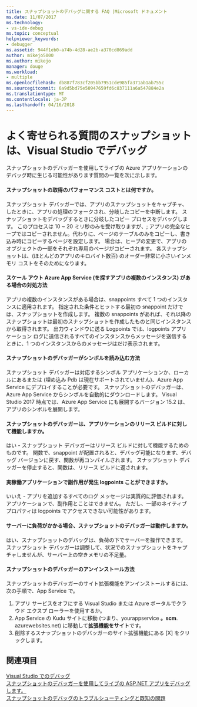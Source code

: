 ```yaml
---
title: スナップショットのデバッグに関する FAQ |Microsoft ドキュメント
ms.date: 11/07/2017
ms.technology:
- vs-ide-debug
ms.topic: conceptual
helpviewer_keywords:
- debugger
ms.assetid: 944f1eb0-a74b-4d28-ae2b-a370cd869add
author: mikejo5000
ms.author: mikejo
manager: douge
ms.workload:
- multiple
ms.openlocfilehash: db887f783cf205bb7951cde985fa371ab1ab755c
ms.sourcegitcommit: 6a9d5bd75e50947659fd6c837111a6a547884e2a
ms.translationtype: MT
ms.contentlocale: ja-JP
ms.lasthandoff: 04/16/2018
---
```

# <a name="frequently-asked-questions-for-snapshot-debugging-in-visual-studio"></a>よく寄せられる質問のスナップショットは、Visual Studio でデバッグ

スナップショットのデバッガーを使用してライブの Azure アプリケーションのデバッグ時に生じる可能性があります質問の一覧を次に示します。

#### <a name="what-is-the-performance-cost-of-taking-a-snapshot"></a>スナップショットの取得のパフォーマンス コストとは何ですか。

スナップショット デバッガーでは、アプリのスナップショットをキャプチャ、したときに、アプリの処理のフォークされ、分岐したコピーを中断します。 スナップショットをデバッグするときに分岐したコピー プロセスをデバッグします。 このプロセスは 10 ~ 20 ミリ秒のみを受け取りますが、; アプリの完全なヒープではコピーされません。代わりに、ページのテーブルのみをコピーし、書き込み時にコピーするページを設定します。 場合は、ヒープの変更で、アプリのオブジェクトの一部をそれぞれ専用のページがコピーされます。 各スナップショットは、(ほとんどのアプリのキロバイト数百) のオーダー非常に小さいインメモリ コストをそのためになります。 

#### <a name="what-happens-if-i-have-a-scaled-out-azure-app-service-multiple-instances-of-my-app"></a>スケール アウト Azure App Service (を探すアプリの複数のインスタンス) がある場合の対処方法

アプリの複数のインスタンスがある場合は、snappoints すべて 1 つのインスタンスに適用されます。 指定された条件とヒットする最初の snappoint だけでは、スナップショットを作成します。 複数の snappoints があれば、それ以降のスナップショットは最初のスナップショットを作成したものと同じインスタンスから取得されます。 出力ウィンドウに送る Logpoints では、logpoints アプリケーション ログに送信されるすべてのインスタンスからメッセージを送信するときに、1 つのインスタンスからのメッセージはだけ表示されます。 

#### <a name="how-does-the-snapshot-debugger-load-symbols"></a>スナップショットのデバッガーがシンボルを読み込む方法

スナップショット デバッガーは対応するシンボル アプリケーションか、ローカルにあるまたは (埋め込み Pdb は現在サポートされていません)、Azure App Service にデプロイすることが必要です。 スナップショットのデバッガーは、Azure App Service からシンボルを自動的にダウンロードします。 Visual Studio 2017 時点では、Azure App Service にも展開するバージョン 15.2 は、アプリのシンボルを展開します。

#### <a name="does-the-snapshot-debugger-work-against-release-builds-of-my-application"></a>スナップショットのデバッガーは、アプリケーションのリリース ビルドに対して機能しますか。

はい - スナップショット デバッガーはリリース ビルドに対して機能するためのものです。 関数で、snappoint が配置されると、デバッグ可能になります、デバッグ バージョンに戻す、関数が再コンパイルされます。 スナップショット デバッガーを停止すると、関数は、リリース ビルドに返されます。 

#### <a name="can-logpoints-cause-side-effects-in-my-production-application"></a>実稼働アプリケーションで副作用が発生 logpoints ことができますか。

いいえ - アプリを追加するすべてのログ メッセージは実質的に評価されます。 アプリケーションで、副作用とことはできません。 ただし、一部のネイティブ プロパティは logpoints でアクセスできない可能性があります。 

#### <a name="does-the-snapshot-debugger-work-if-my-server-is-under-load"></a>サーバーに負荷がかかる場合、スナップショットのデバッガーは動作しますか。

はい、スナップショットのデバッグは、負荷の下でサーバーを操作できます。 スナップショット デバッガーは調整して、状況でのスナップショットをキャプチャしませんが、サーバー上の空きメモリの不足量。

#### <a name="how-do-i-uninstall-the-snapshot-debugger"></a>スナップショットのデバッガーのアンインストール方法

スナップショットのデバッガーのサイト拡張機能をアンインストールするには、次の手順で、App Service で。

1. アプリ サービスをオフにする Visual Studio または Azure ポータルでクラウド エクスプ ローラーを使用するか。
1. App Service の Kudu サイトに移動 (つまり、yourappservice **。scm**. azurewebsites.net) に移動して**拡張機能をサイト**です。
1. 削除するスナップショットのデバッガーのサイト拡張機能にある [X] をクリックします。

## <a name="see-also"></a>関連項目

[Visual Studio でのデバッグ](../debugger/index.md)  
[スナップショットのデバッガーを使用してライブの ASP.NET アプリをデバッグします。](../debugger/debug-live-azure-applications.md)  
[スナップショットのデバッグのトラブルシューティングと既知の問題](../debugger/debug-live-azure-apps-troubleshooting.md)

